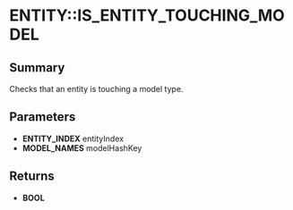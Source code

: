 # ENTITY::IS_ENTITY_TOUCHING_MODEL

## Summary
Checks that an entity is touching a model type.

## Parameters
* **ENTITY_INDEX** entityIndex
* **MODEL_NAMES** modelHashKey

## Returns
* **BOOL**